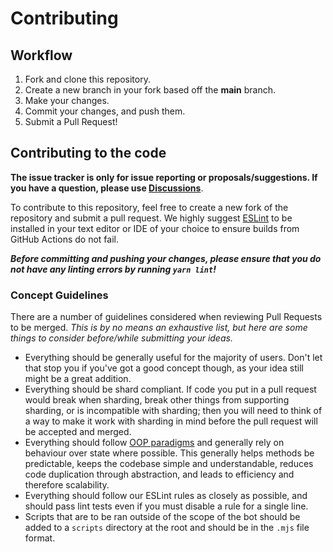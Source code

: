 # Contributing

## Workflow

1. Fork and clone this repository.
2. Create a new branch in your fork based off the **main** branch.
3. Make your changes.
4. Commit your changes, and push them.
5. Submit a Pull Request!

## Contributing to the code

**The issue tracker is only for issue reporting or proposals/suggestions. If you have a question, please use [Discussions]**.

To contribute to this repository, feel free to create a new fork of the repository and submit a pull request. We highly
suggest [ESLint] to be installed in your text editor or IDE of your choice to ensure builds from GitHub Actions do not
fail.

**_Before committing and pushing your changes, please ensure that you do not have any linting errors by running
`yarn lint`!_**

### Concept Guidelines

There are a number of guidelines considered when reviewing Pull Requests to be merged. _This is by no means an
exhaustive list, but here are some things to consider before/while submitting your ideas._

-   Everything should be generally useful for the majority of users. Don't let that stop you if you've got a
    good concept though, as your idea still might be a great addition.
-   Everything should be shard compliant. If code you put in a pull request would break when sharding, break other things
    from supporting sharding, or is incompatible with sharding; then you will need to think of a way to make it work with
    sharding in mind before the pull request will be accepted and merged.
-   Everything should follow [OOP paradigms][oop paradigms] and generally rely on behaviour over state where possible.
    This generally helps methods be predictable, keeps the codebase simple and understandable, reduces code duplication
    through abstraction, and leads to efficiency and therefore scalability.
-   Everything should follow our ESLint rules as closely as possible, and should pass lint tests even if you must disable
    a rule for a single line.
-   Scripts that are to be ran outside of the scope of the bot should be added to a `scripts` directory at the root and
    should be in the `.mjs` file format.

<!-- Link Dump -->

[eslint]: https://eslint.org/
[node.js]: https://nodejs.org/en/download/
[yarn]: https://yarnpkg.com/getting-started/install
[oop paradigms]: https://en.wikipedia.org/wiki/Object-oriented_programming
[discussions]: https://github.com/Kings-World/sapphire-plugins/discussions
